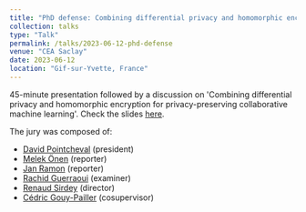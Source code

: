 ```yaml
---
title: "PhD defense: Combining differential privacy and homomorphic encryption for privacy-preserving collaborative machine learning"
collection: talks
type: "Talk"
permalink: /talks/2023-06-12-phd-defense
venue: "CEA Saclay"
date: 2023-06-12
location: "Gif-sur-Yvette, France"
---
```

45-minute presentation followed by a discussion on 'Combining differential privacy and homomorphic encryption for privacy-preserving collaborative machine learning'​. Check the slides [here](#files\PhD_defense_without_additional_slides.pdf).

The jury was composed of:
- [David Pointcheval](https://www.di.ens.fr/david.pointcheval/index.php) (president)
- [Melek Önen](https://www.eurecom.fr/en/people/onen-melek) (reporter)
- [Jan Ramon](http://researchers.lille.inria.fr/jramon/) (reporter)
- [Rachid Guerraoui](https://people.epfl.ch/rachid.guerraoui) (examiner)
- [Renaud Sirdey](http://sirdeyre.free.fr/) (director)
- [Cédric Gouy-Pailler](https://gouypailler.github.io/) (cosupervisor)